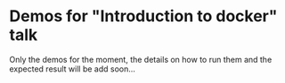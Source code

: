 # Demos for "Introduction to docker" talk

Only the demos for the moment, the details on how to run them and the expected result will be add soon...
